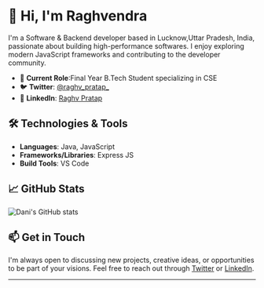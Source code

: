# 👋 Hi, I'm Raghvendra

I'm a Software & Backend developer based in Lucknow,Uttar Pradesh, India, passionate about building high-performance softwares. I enjoy exploring modern JavaScript frameworks and contributing to the developer community.

- 🔭 **Current Role**:Final Year B.Tech Student specializing in CSE
- 🐦 **Twitter**: [@raghv_pratap_](https://twitter.com/raghv_pratap_)
- 💼 **LinkedIn**: [Raghv Pratap](https://www.linkedin.com/in/raghv-pratap)

## 🛠️ Technologies & Tools

- **Languages**: Java, JavaScript
- **Frameworks/Libraries**: Express JS
- **Build Tools**: VS Code

## 📈 GitHub Stats

![Dani's GitHub stats](https://github-readme-stats.vercel.app/api?username=RaghvPratap&show_icons=true&theme=radical)

## 📫 Get in Touch

I'm always open to discussing new projects, creative ideas, or opportunities to be part of your visions. Feel free to reach out through [Twitter](https://twitter.com/raghv_pratap_) or [LinkedIn](https://www.linkedin.com/in/raghv-pratap).

---

